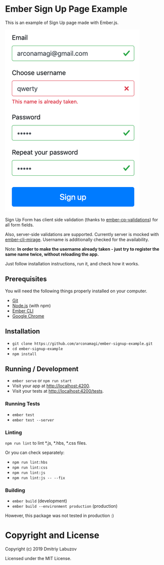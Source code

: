 # Ember Sign Up Page Example

This is an example of Sign Up page made with Ember.js.

![Sign Up Form screenshot](docs/signup-form.png)

Sign Up Form has client side validation (thanks to [ember-cp-validations](https://github.com/offirgolan/ember-cp-validations))
for all form fields.

Also, server-side validations are supported.
Currently server is mocked with [ember-cli-mirage](https://github.com/samselikoff/ember-cli-mirage).
Username is additionally checked for the availability.

Note: **In order to make the username already taken - just try to register the same name twice, without reloading the app.**

Just follow installation instructions, run it, and check how it works.

## Prerequisites

You will need the following things properly installed on your computer.

* [Git](https://git-scm.com/)
* [Node.js](https://nodejs.org/) (with npm)
* [Ember CLI](https://ember-cli.com/)
* [Google Chrome](https://google.com/chrome/)

## Installation

* `git clone https://github.com/arconamagi/ember-signup-example.git`
* `cd ember-signup-example`
* `npm install`

## Running / Development

* `ember serve` or `npm run start`
* Visit your app at [http://localhost:4200](http://localhost:4200).
* Visit your tests at [http://localhost:4200/tests](http://localhost:4200/tests).

### Running Tests

* `ember test`
* `ember test --server`

### Linting

`npm run lint` to lint *.js, *.hbs, *.css files.

Or you can check separately:
* `npm run lint:hbs`
* `npm run lint:css`
* `npm run lint:js`
* `npm run lint:js -- --fix`

### Building

* `ember build` (development)
* `ember build --environment production` (production)

However, this package was not tested in production :)

# Copyright and License

Copyright (c) 2019 Dmitriy Labuzov
  
Licensed under the MIT License.

